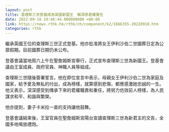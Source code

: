 ```yaml
---
layout: post
title: 查理斯三世登基成為英國新國王　稱深感君權重任
date: 2022-09-10 19:48:44.000000000 +08:00
link: https://news.rthk.hk/rthk/ch/component/k2/1666355-20220910.htm
categories: rthk
---
```


繼承英國王位的查理斯三世正式登基。他亦批准將女王伊利沙伯二世國葬日定為公眾假期。目前國葬日期仍未公布。

登基會議當地周六上午在聖詹姆斯宮舉行，正式宣布查理斯三世為新國王。登基會議由王室成員、政府官員、神職人員等組成。

查理斯三世隨後簽署誓言。他在即位宣言中表示，母親女王伊利沙伯二世為家庭及國家，給予愛及無私的付出，成為榜樣，就算感到悲傷，都應感激她忠誠的一生。他又表示，深深感受到傳承下來的君權職責和重任，將努力仿效前人榜樣，為人民謀求和平、和諧與繁榮。

他亦提到，妻子卡米拉一直的支持讓他鼓舞。

登基會議結束後，王室官員在聖詹姆斯宮陽台宣讀查理斯三世為新君主的文告，全國多地鳴放禮炮。
